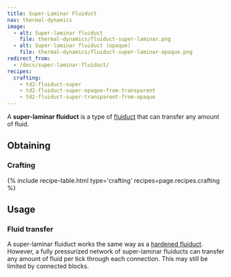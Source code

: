 ```yaml
---
title: Super-Laminar Fluiduct
nav: thermal-dynamics
image:
  - alt: Super-laminar fluiduct
    file: thermal-dynamics/fluiduct-super-laminar.png
  - alt: Super-laminar fluiduct (opaque)
    file: thermal-dynamics/fluiduct-super-laminar-opaque.png
redirect_from:
  - /docs/super-laminar-fluiduct/
recipes:
  crafting:
    - td2-fluiduct-super
    - td2-fluiduct-super-opaque-from-transparent
    - td2-fluiduct-super-transparent-from-opaque
---
```


A **super-laminar fluiduct** is a type of [fluiduct](/docs/thermal-dynamics/fluiduct/) that can
transfer any amount of fluid.


Obtaining
---------

### Crafting
{% include recipe-table.html type='crafting' recipes=page.recipes.crafting %}


Usage
-----

### Fluid transfer
A super-laminar fluiduct works the same way as a [hardened
fluiduct](/docs/thermal-dynamics/hardened-fluiduct/). However, a fully pressurized network of
super-laminar fluiducts can transfer any amount of fluid per tick through each
connection. This may still be limited by connected blocks.
